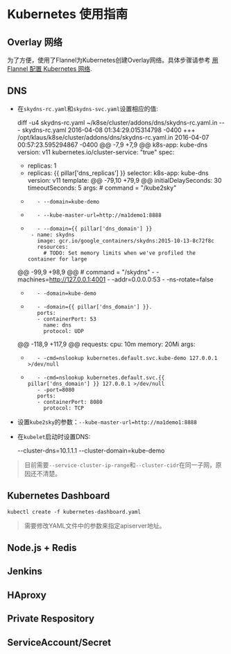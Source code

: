 # Kubernetes 使用指南

## Overlay 网络

为了方便，使用了Flannel为Kubernetes创建Overlay网络。具体步骤请参考 [用 Flannel 配置 Kubernetes 网络](http://www.k82.me/tech/2016/04/03/k8s_flannel/).

## DNS

* 在`skydns-rc.yaml`和`skydns-svc.yaml`设置相应的值:

	diff -u4 skydns-rc.yaml ~/k8se/cluster/addons/dns/skydns-rc.yaml.in
	--- skydns-rc.yaml	2016-04-08 01:34:29.015314798 -0400
	+++ /opt/klaus/k8se/cluster/addons/dns/skydns-rc.yaml.in	2016-04-07 00:57:23.595294867 -0400
	@@ -7,9 +7,9 @@
	     k8s-app: kube-dns
	     version: v11
	     kubernetes.io/cluster-service: "true"
	 spec:
	-  replicas: 1
	+  replicas: {{ pillar['dns_replicas'] }}
	   selector:
	     k8s-app: kube-dns
	     version: v11
	   template:
	@@ -79,10 +79,9 @@
	           initialDelaySeconds: 30
	           timeoutSeconds: 5
	         args:
	         # command = "/kube2sky"
	-        - --domain=kube-demo
	-        - --kube-master-url=http://ma1demo1:8888
	+        - --domain={{ pillar['dns_domain'] }}
	       - name: skydns
	         image: gcr.io/google_containers/skydns:2015-10-13-8c72f8c
	         resources:
	           # TODO: Set memory limits when we've profiled the container for large
	@@ -99,9 +98,9 @@
	         # command = "/skydns"
	         - -machines=http://127.0.0.1:4001
	         - -addr=0.0.0.0:53
	         - -ns-rotate=false
	-        - -domain=kube-demo
	+        - -domain={{ pillar['dns_domain'] }}.
	         ports:
	         - containerPort: 53
	           name: dns
	           protocol: UDP
	@@ -118,9 +117,9 @@
	           requests:
	             cpu: 10m
	             memory: 20Mi
	         args:
	-        - -cmd=nslookup kubernetes.default.svc.kube-demo 127.0.0.1 >/dev/null
	+        - -cmd=nslookup kubernetes.default.svc.{{ pillar['dns_domain'] }} 127.0.0.1 >/dev/null
	         - -port=8080
	         ports:
	         - containerPort: 8080
	           protocol: TCP

* 设置`kube2sky`的参数：`--kube-master-url=http://ma1demo1:8888`

* 在`kubelet`启动时设置DNS:

	--cluster-dns=10.1.1.1
	--cluster-domain=kube-demo

> 目前需要`--service-cluster-ip-range`和`--cluster-cidr`在同一子网，原因还不清楚。


## Kubernetes Dashboard

    kubectl create -f kubernetes-dashboard.yaml

> 需要修改YAML文件中的参数来指定apiserver地址。


## Node.js + Redis


## Jenkins


## HAproxy


## Private Respository


## ServiceAccount/Secret

